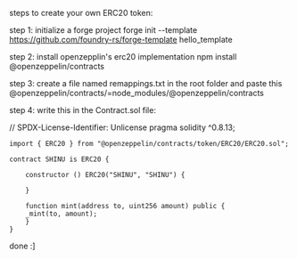 steps to create your own ERC20 token:

step 1: initialize a forge project
forge init --template https://github.com/foundry-rs/forge-template hello_template

step 2: install openzepplin's erc20 implementation
npm install @openzeppelin/contracts

step 3: create a file named remappings.txt in the root folder and paste this
@openzeppelin/contracts/=node_modules/@openzeppelin/contracts

step 4: write this in the Contract.sol file:

// SPDX-License-Identifier: Unlicense
    pragma solidity ^0.8.13;

    import { ERC20 } from "@openzeppelin/contracts/token/ERC20/ERC20.sol";

    contract SHINU is ERC20 { 

        constructor () ERC20("SHINU", "SHINU") {

        }

        function mint(address to, uint256 amount) public {
        _mint(to, amount);
        }
    }

done :]
